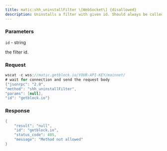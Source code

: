 ```yaml
---
title: matic:shh_uninstallFilter \[WebSocket\] {disallowed}
description: Uninstalls a filter with given id. Should always be called when watch isno longer needed.Additonally Filters timeout when they aren’t requested withshh_getFilterChanges for a period of time.
---
```


### Parameters


`id` - string

the filter id.

### Request

``` java
wscat -c wss://matic.getblock.io/YOUR-API-KEY/mainnet/ 
# wait for connection and send the request body 
{"jsonrpc": "2.0",
"method": "shh_uninstallFilter",
"params": [null],
"id": "getblock.io"}
```

###  Response

``` java
{
    "result": "null",
    "id": "getblock.io",
    "status_code": 405,
    "message": "Method not allowed"
}
```

